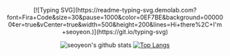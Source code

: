 <div align="center"> [![Typing SVG](https://readme-typing-svg.demolab.com?font=Fira+Code&size=30&pause=1000&color=0EF7BE&background=000000&center=true&vCenter=true&width=500&height=200&lines=Hi+there%2C+I'm+seoyeon.)](https://git.io/typing-svg)

![seoyeon's github stats](https://github-readme-stats.vercel.app/api?username=sonoasy&show_icons=true&theme=react)
[![Top Langs](https://github-readme-stats.vercel.app/api/top-langs/?username=sonoasy&layout=compact&theme=react)](https://github.com/metleeha)

</div>
